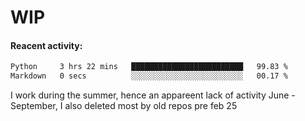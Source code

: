 # WIP

#### Reacent activity:
<!--START_SECTION:waka-->

```txt
Python     3 hrs 22 mins   █████████████████████████   99.83 %
Markdown   0 secs          ░░░░░░░░░░░░░░░░░░░░░░░░░   00.17 %
```

<!--END_SECTION:waka-->

I work during the summer, hence an appareent lack of activity June - September, I also deleted most by old repos pre feb 25

